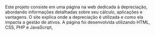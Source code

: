Este projeto consiste em uma página na web dedicada à depreciação, abordando informações detalhadas sobre seu cálculo, aplicações e vantagens. O site explica onde a depreciação é utilizada e como ela impacta a gestão de ativos.
A página foi desenvolvida utilizando HTML, CSS, PHP e JavaScript,
